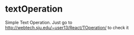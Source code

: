 # textOperation
Simple Text Operation.
Just go to
http://webtech.sju.edu/~user13/React/TOperation/
to check it
